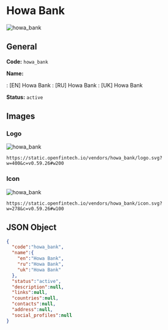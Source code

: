 
# Howa Bank 
![howa_bank](https://static.openfintech.io/vendors/howa_bank/logo.svg?w=400&c=v0.59.26#w200)  

## General 
 
**Code:** `howa_bank` 
 
**Name:** 
 
:	[EN] Howa Bank 
:	[RU] Howa Bank 
:	[UK] Howa Bank 
 
**Status:** `active` 
 

## Images 

### Logo 
 
![howa_bank](https://static.openfintech.io/vendors/howa_bank/logo.svg?w=400&c=v0.59.26#w200)  

```
https://static.openfintech.io/vendors/howa_bank/logo.svg?w=400&c=v0.59.26#w200
```  

### Icon 
 
![howa_bank](https://static.openfintech.io/vendors/howa_bank/icon.svg?w=278&c=v0.59.26#w100)  

```
https://static.openfintech.io/vendors/howa_bank/icon.svg?w=278&c=v0.59.26#w100
```  

## JSON Object 

```json
{
  "code":"howa_bank",
  "name":{
    "en":"Howa Bank",
    "ru":"Howa Bank",
    "uk":"Howa Bank"
  },
  "status":"active",
  "description":null,
  "links":null,
  "countries":null,
  "contacts":null,
  "address":null,
  "social_profiles":null
}
```  
